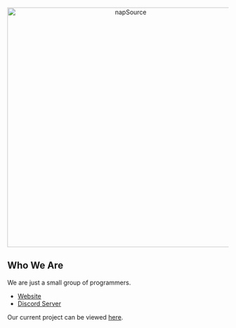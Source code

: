 <div align="center">
	<br />
	<p>
		<a href="https://github.com/NapSource"><img src="https://i.imgur.com/NocrLoY.png/img" width="546" alt="napSource" /></a>
	</p>
</div>

## Who We Are

We are just a small group of programmers.

- [Website]
- [Discord Server]

Our current project can be viewed [here][project].

[discord server]: https://discord.gg/BbQEe28pJT
[website]: https://napsource.vercel.app
[project]: https://github.com/orgs/NapSource/projects?query=is%3Aopen
